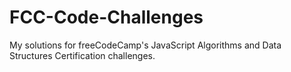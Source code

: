 # FCC-Code-Challenges

My solutions for freeCodeCamp's JavaScript Algorithms and Data Structures Certification challenges.
